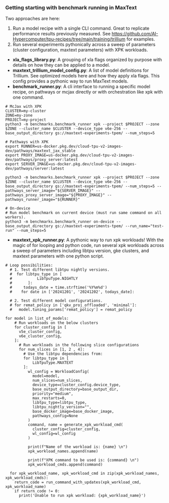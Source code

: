 ### Getting starting with benchmark running in MaxText

Two approaches are here:

1. Run a model recipe with a single CLI command. Great to replicate performance results previously measured. See https://github.com/AI-Hypercomputer/tpu-recipes/tree/main/training/trillium for examples.
2. Run several experiments pythonically across a sweep of parameters (cluster configuration, maxtext parameters) with XPK workloads.

- **xla_flags_library.py**: A grouping of xla flags organized by purpose with details on how they can be applied to a model.
- **maxtext_trillium_model_config.py**: A list of model definitions for Trillium. See optimized models here and how they apply xla flags. This config provides a pythonic way to run MaxText models.
- **benchmark_runner.py**: A cli interface to running a specific model recipe, on pathways or mcjax directly or with orchestration like xpk with one command.

```shell
# McJax with XPK
CLUSTER=my-cluster
ZONE=my-zone
PROJECT=my-project
python3 -m benchmarks.benchmark_runner xpk --project $PROJECT --zone $ZONE --cluster_name $CLUSTER --device_type v6e-256 --base_output_directory gs://maxtext-experiments-tpem/ --num_steps=5
```

```shell
# Pathways with XPK
export RUNNER=us-docker.pkg.dev/cloud-tpu-v2-images-dev/pathways/maxtext_jax_stable
export PROXY_IMAGE=us-docker.pkg.dev/cloud-tpu-v2-images-dev/pathways/proxy_server:latest
export SERVER_IMAGE=us-docker.pkg.dev/cloud-tpu-v2-images-dev/pathways/server:latest

python3 -m benchmarks.benchmark_runner xpk --project $PROJECT --zone $ZONE --cluster_name $CLUSTER --device_type v6e-256 --base_output_directory gs://maxtext-experiments-tpem/ --num_steps=5 --pathways_server_image="${SERVER_IMAGE}" --pathways_proxy_server_image="${PROXY_IMAGE}" --pathways_runner_image="${RUNNER}"
```

```shell
# On-device
# Run model benchmark on current device (must run same command on all workers).
python3 -m benchmarks.benchmark_runner on-device --base_output_directory gs://maxtext-experiments-tpem/ --run_name="test-run" --num_steps=5
```

- **maxtext_xpk_runner.py**: A pythonic way to run xpk workloads! With the magic of for looping and python code, run several xpk workloads across a sweep of parameters including libtpu version, gke clusters, and maxtext parameters with one python script.

```shell
# Loop possibilities:
  # 1. Test different libtpu nightly versions.
  #  for libtpu_type in [
  #           LibTpuType.NIGHTLY
  #       ]:
  #     todays_date = time.strftime('%Y%m%d')
  #    for date in ['20241201', '20241202', todays_date]:

  # 2. Test different model configurations.
  # for remat_policy in ['qkv_proj_offloaded', 'minimal']:
  #   model.tuning_params['remat_policy'] = remat_policy

for model in list_of_models:
    # Run workloads on the below clusters
    for cluster_config in [
      v5e_cluster_config,
      v6e_cluster_config,
    ]:
      # Run workloads in the following slice configurations
      for num_slices in [1, 2 , 4]:
        # Use the libtpu dependencies from:
        for libtpu_type in [
            LibTpuType.MAXTEXT
        ]:
          wl_config = WorkloadConfig(
            model=model,
            num_slices=num_slices,
            device_type=cluster_config.device_type,
            base_output_directory=base_output_dir,
            priority="medium",
            max_restarts=0,
            libtpu_type=libtpu_type,
            libtpu_nightly_version="",
            base_docker_image=base_docker_image,
            pathways_config=None
          )
          command, name = generate_xpk_workload_cmd(
            cluster_config=cluster_config,
            wl_config=wl_config
          )

          print(f"Name of the workload is: {name} \n")
          xpk_workload_names.append(name)

          print(f"XPK command to be used is: {command} \n")
          xpk_workload_cmds.append(command)

  for xpk_workload_name, xpk_workload_cmd in zip(xpk_workload_names, xpk_workload_cmds):
    return_code = run_command_with_updates(xpk_workload_cmd, xpk_workload_name)
    if return_code != 0:
      print('Unable to run xpk workload: {xpk_workload_name}')

```
